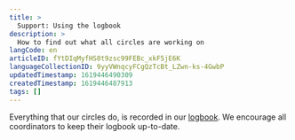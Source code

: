 ```yaml
---
title: >
  Support: Using the logbook
description: >
  How to find out what all circles are working on 
langCode: en
articleID: fYtDIqMyfHS0t9zsc99FEBc_xkF5jE6K
languageCollectionID: 9yyVWnqcyFCgQzTcBt_LZwn-ks-4GwbP
updatedTimestamp: 1619446490309
createdTimestamp: 1619446487913
tags: []
---
```


Everything that our circles do, is recorded in our [logbook](/about/logbook). We encourage all coordinators to keep their logbook up-to-date.